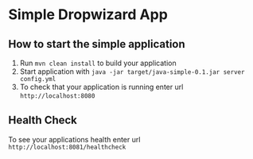 # Simple Dropwizard App

How to start the simple application
---

1. Run `mvn clean install` to build your application
1. Start application with `java -jar target/java-simple-0.1.jar server config.yml`
1. To check that your application is running enter url `http://localhost:8080`

Health Check
---

To see your applications health enter url `http://localhost:8081/healthcheck`
